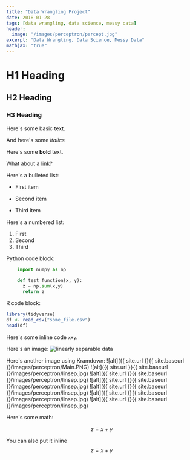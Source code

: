 ```yaml
---
title: "Data Wrangling Project"
date: 2018-01-28
tags: [data wrangling, data science, messy data]
header:
  image: "/images/perceptron/percept.jpg"
excerpt: "Data Wrangling, Data Science, Messy Data"
mathjax: "true"
---
```


# H1 Heading

## H2 Heading

### H3 Heading

Here's some basic text.

And here's some *italics*

Here's some **bold** text.

What about a [link](https://github.com/dataoptimal)?

Here's a bulleted list:
* First item
+ Second item
- Third item

Here's a numbered list:
1. First
2. Second
3. Third

Python code block:
```python
    import numpy as np

    def test_function(x, y):
      z = np.sum(x,y)
      return z
```

R code block:
```r
library(tidyverse)
df <- read_csv("some_file.csv")
head(df)
```

Here's some inline code `x+y`.

Here's an image:
<img src="{{ site.url }}{{ site.baseurl }}/images/perceptron/untitled.png" alt="linearly separable data">

Here's another image using Kramdown:
![alt]({{ site.url }}{{ site.baseurl }}/images/perceptron/Main.PNG)
![alt]({{ site.url }}{{ site.baseurl }}/images/perceptron/linsep.jpg)
![alt]({{ site.url }}{{ site.baseurl }}/images/perceptron/linsep.jpg)
![alt]({{ site.url }}{{ site.baseurl }}/images/perceptron/linsep.jpg)
![alt]({{ site.url }}{{ site.baseurl }}/images/perceptron/linsep.jpg)
![alt]({{ site.url }}{{ site.baseurl }}/images/perceptron/linsep.jpg)
![alt]({{ site.url }}{{ site.baseurl }}/images/perceptron/linsep.jpg)

Here's some math:

$$z=x+y$$

You can also put it inline $$z=x+y$$
